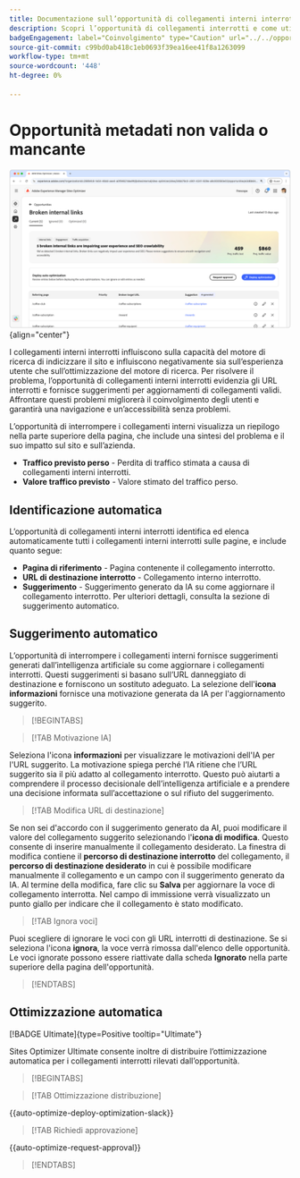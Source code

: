 ```yaml
---
title: Documentazione sull’opportunità di collegamenti interni interrotti
description: Scopri l’opportunità di collegamenti interrotti e come utilizzarla per migliorare il coinvolgimento sul tuo sito web.
badgeEngagement: label="Coinvolgimento" type="Caution" url="../../opportunity-types/engagement.md" tooltip="Coinvolgimento"
source-git-commit: c99bd0ab418c1eb0693f39ea16ee41f8a1263099
workflow-type: tm+mt
source-wordcount: '448'
ht-degree: 0%

---
```



# Opportunità metadati non valida o mancante

![Opportunità collegamenti interni interrotti](./assets/broken-internal-links/hero.png){align="center"}

I collegamenti interni interrotti influiscono sulla capacità del motore di ricerca di indicizzare il sito e influiscono negativamente sia sull’esperienza utente che sull’ottimizzazione del motore di ricerca. Per risolvere il problema, l’opportunità di collegamenti interni interrotti evidenzia gli URL interrotti e fornisce suggerimenti per aggiornamenti di collegamenti validi. Affrontare questi problemi migliorerà il coinvolgimento degli utenti e garantirà una navigazione e un’accessibilità senza problemi.

L’opportunità di interrompere i collegamenti interni visualizza un riepilogo nella parte superiore della pagina, che include una sintesi del problema e il suo impatto sul sito e sull’azienda.

* **Traffico previsto perso** - Perdita di traffico stimata a causa di collegamenti interni interrotti.
* **Valore traffico previsto** - Valore stimato del traffico perso.

## Identificazione automatica

<!---![Auto-identify broken internal links](./assets/missing-or-invalid-metadata/auto-identify.png){align="center"}-->

L’opportunità di collegamenti interni interrotti identifica ed elenca automaticamente tutti i collegamenti interni interrotti sulle pagine, e include quanto segue:

* **Pagina di riferimento** - Pagina contenente il collegamento interrotto.
* **URL di destinazione interrotto** - Collegamento interno interrotto.
* **Suggerimento** - Suggerimento generato da IA su come aggiornare il collegamento interrotto. Per ulteriori dettagli, consulta la sezione di suggerimento automatico.

## Suggerimento automatico

<!--![Auto-suggest broken internal links](./assets/broken-internal-links/auto-suggest.png){align="center"}-->

L’opportunità di interrompere i collegamenti interni fornisce suggerimenti generati dall’intelligenza artificiale su come aggiornare i collegamenti interrotti. Questi suggerimenti si basano sull’URL danneggiato di destinazione e forniscono un sostituto adeguato. La selezione dell&#39;**icona informazioni** fornisce una motivazione generata da IA per l&#39;aggiornamento suggerito.


>[!BEGINTABS]

>[!TAB Motivazione IA]

<!--[AI rationale of broken internal links](./assets/broken-internal-links/auto-suggest-ai-rationale.png) -->

Seleziona l&#39;icona **informazioni** per visualizzare le motivazioni dell&#39;IA per l&#39;URL suggerito. La motivazione spiega perché l’IA ritiene che l’URL suggerito sia il più adatto al collegamento interrotto. Questo può aiutarti a comprendere il processo decisionale dell’intelligenza artificiale e a prendere una decisione informata sull’accettazione o sul rifiuto del suggerimento.

>[!TAB Modifica URL di destinazione]

<!--![Edit suggested URL of broken internal links](./assets/broken-internal-links/edit-target-url.png){align="center"}-->

Se non sei d&#39;accordo con il suggerimento generato da AI, puoi modificare il valore del collegamento suggerito selezionando l&#39;**icona di modifica**. Questo consente di inserire manualmente il collegamento desiderato. La finestra di modifica contiene il **percorso di destinazione interrotto** del collegamento, il **percorso di destinazione desiderato** in cui è possibile modificare manualmente il collegamento e un campo con il suggerimento generato da IA. Al termine della modifica, fare clic su **Salva** per aggiornare la voce di collegamento interrotta. Nel campo di immissione verrà visualizzato un punto giallo per indicare che il collegamento è stato modificato.

>[!TAB Ignora voci]

<!--![Ignore broken links](./assets/broken-internal-links/ignore.png){align="center"}-->

Puoi scegliere di ignorare le voci con gli URL interrotti di destinazione. Se si seleziona l&#39;icona **ignora**, la voce verrà rimossa dall&#39;elenco delle opportunità. Le voci ignorate possono essere riattivate dalla scheda **Ignorato** nella parte superiore della pagina dell&#39;opportunità.

>[!ENDTABS]


## Ottimizzazione automatica

[!BADGE Ultimate]{type=Positive tooltip="Ultimate"}

<!---![Auto-optimize suggested invalid or missing metadata](./assets/broken-internal-links/auto-optimize.png){align="center"}-->

Sites Optimizer Ultimate consente inoltre di distribuire l’ottimizzazione automatica per i collegamenti interrotti rilevati dall’opportunità. <!--- TBD-need more in-depth and opportunity specific information here. What does the auto-optimization do?-->


>[!BEGINTABS]

>[!TAB Ottimizzazione distribuzione]

{{auto-optimize-deploy-optimization-slack}}

>[!TAB Richiedi approvazione]

{{auto-optimize-request-approval}}

>[!ENDTABS]

